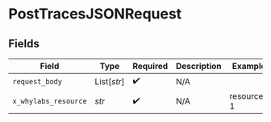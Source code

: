 # PostTracesJSONRequest


## Fields

| Field                | Type                 | Required             | Description          | Example              |
| -------------------- | -------------------- | -------------------- | -------------------- | -------------------- |
| `request_body`       | List[*str*]          | :heavy_check_mark:   | N/A                  |                      |
| `x_whylabs_resource` | *str*                | :heavy_check_mark:   | N/A                  | resource-1           |